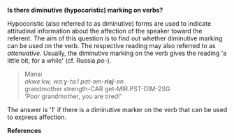 **Is there diminutive (hypocoristic) marking on verbs?**

Hypocoristic (also referred to as diminutive) forms are used to indicate attitudinal information about the affection of the speaker toward the referent. The aim of this question is to find out whether diminutive marking can be used on the verb. The respective reading may also referred to as *attenuative*. Usually, the diminutive marking on the verb gives the reading 'a little bit, for a while' (cf. Russia *po-*). 

>Mansi<br/>
>*ɑkweːkw, wɑːɣ-tɑːl pɑt-əm-**risj**-ən*<br/>
>grandmother strength-CAR get-MIR.PST-DIM-2SG<br/>
>‘Poor grandmother, you are tired!’

The answer is '1' if there is a diminutive marker on the verb that can be used to express affection. 

**References**
